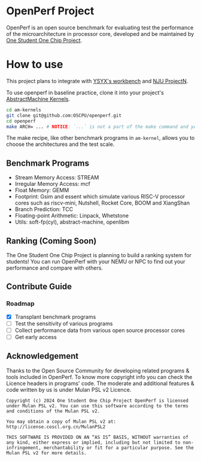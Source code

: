 # OpenPerf Project

OpenPerf is an open source benchmark for evaluating test the performance of the microarchitecture in processor core, developed and be maintained by [One Student One Chip Project](https://ysyx.org).

# How to use

This project plans to integrate with [YSYX's workbench](https://github.com/OSCPU/ysyx-workbench) and [NJU ProjectN](https://github.com/NJU-ProjectN).

To use openperf in baseline practice, clone it into your project's [AbstractMachine Kernels](https://github.com/NJU-ProjectN/am-kernels).

```sh
cd am-kernels
git clone git@github.com:OSCPU/openperf.git
cd openperf
make ARCH= ... # NOTICE: `...` is not a part of the make command and you need to write it by yourself.
```

The make recipe, like other benchmark programs in `am-kernel`, allows you to choose the architectures and the test scale.

## Benchmark Programs

<!-- [stress-ng - GPL 2.0 Licence](https://github.com/ColinIanKing/stress-ng) -->
<!---->
<!-- [Anybench - MIT Licence](https://github.com/EntityFX/anybench) -->
<!---->
<!-- ### Memory access patterns -->
<!---->
<!-- #### Stream access -->
<!---->
<!-- [STREAM - Custom Licence, but Open Source friendly](https://github.com/jeffhammond/STREAM) -->
<!---->
<!-- [RRZE-HPC/TheBandwidthBenchmark - MIT Licence](https://github.com/RRZE-HPC/TheBandwidthBenchmark?tab=readme-ov-file) -->
<!---->
<!-- #### Other patterns -->
<!---->
<!-- [emilk/ram_bench - No Licence](https://github.com/emilk/ram_bench) -->
<!---->
<!-- ### Integer Arithmetic -->
<!---->
<!-- [shaswata56/BenchUtil - WTFPL license](https://github.com/shaswata56/BenchUtil?tab=readme-ov-file) -->
<!---->
<!-- ### Floating-point Arithmetic -->
<!---->
<!-- [shaswata56/BenchUtil - WTFPL license](https://github.com/shaswata56/BenchUtil?tab=readme-ov-file) -->
<!---->
<!-- ### Branch Prediction -->
<!---->
<!-- Verilator Model -->
<!---->

* Stream Memory Access: STREAM
* Irregular Memory Access: mcf
* Float Memory: GEMM
* Footprint: Gsim and essent which simulate various RISC-V processor cores such as riscv-mini, Nutshell, Rocket Core, BOOM and XiangShan
* Branch Prediction: TCC
* Floating-point Arithmetic: Linpack, Whetstone
* Utils: soft-fp(cyl), abstract-machine, openlibm

## Ranking (Coming Soon)

The One Student One Chip Project is planning to build a ranking system for students! You can run OpenPerf with your NEMU or NPC to find out your performance and compare with others.

## Contribute Guide

### Roadmap

- [x] Transplant benchmark programs
- [ ] Test the sensitivity of various programs
- [ ] Collect performance data from various open source processor cores
- [ ] Get early access

## Acknowledgement

Thanks to the Open Source Community for developing related programs & tools included in OpenPerf. To know more copyright info you can check the Licence headers in programs' code. The moderate and additional features & code written by us is under Mulan PSL v2 Licence.

```
Copyright (c) 2024 One Student One Chip Project OpenPerf is licensed under Mulan PSL v2. You can use this software according to the terms and conditions of the Mulan PSL v2.

You may obtain a copy of Mulan PSL v2 at: http://license.coscl.org.cn/MulanPSL2

THIS SOFTWARE IS PROVIDED ON AN “AS IS” BASIS, WITHOUT warranties of any kind, either express or implied, including but not limited to non-infringement, merchantability or fit for a particular purpose. See the Mulan PSL v2 for more details.
```
